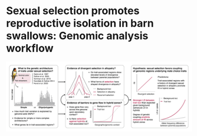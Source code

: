 # Sexual selection promotes reproductive isolation in barn swallows: Genomic analysis workflow

![Sexual selection promotes reproductive isolation in barn swallows](/cover-image.png "cover image")
